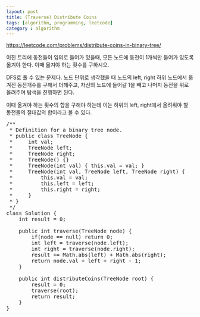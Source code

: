 ```yaml
---
layout: post
title: (Traverse) Distribute Coins
tags: [algorithm, programming, leetcode]
category : algorithm
---
```


https://leetcode.com/problems/distribute-coins-in-binary-tree/

이진 트리에 동전들이 임의로 들어가 있을때, 모든 노드에 동전이 1개씩만 들어가 있도록 옮겨야 한다. 이때 옮겨야 하는 횟수를 구하시오.  

DFS로 풀 수 있는 문제다. 노드 단위로 생각했을 때 노드의 left, right 하위 노드에서 옮겨진 동전개수를 구해서 더해주고, 자신의 노드에 들어갈 1을 빼고 나머지 동전을 위로 올려주며 탐색을 진행하면 된다.  

이때 옮겨야 하는 횟수의 합을 구해야 하는데 이는 하위의 left, right에서 올려줘야 할 동전들의 절대값의 합이라고 볼 수 있다.  


<pre class="prettyprint">
/**
 * Definition for a binary tree node.
 * public class TreeNode {
 *     int val;
 *     TreeNode left;
 *     TreeNode right;
 *     TreeNode() {}
 *     TreeNode(int val) { this.val = val; }
 *     TreeNode(int val, TreeNode left, TreeNode right) {
 *         this.val = val;
 *         this.left = left;
 *         this.right = right;
 *     }
 * }
 */
class Solution {
    int result = 0;
 
    public int traverse(TreeNode node) {
        if(node == null) return 0;
        int left = traverse(node.left);
        int right = traverse(node.right);
        result += Math.abs(left) + Math.abs(right);
        return node.val + left + right - 1;
    }
    
    public int distributeCoins(TreeNode root) {
        result = 0;
        traverse(root);
        return result;
    }
}
</pre>


